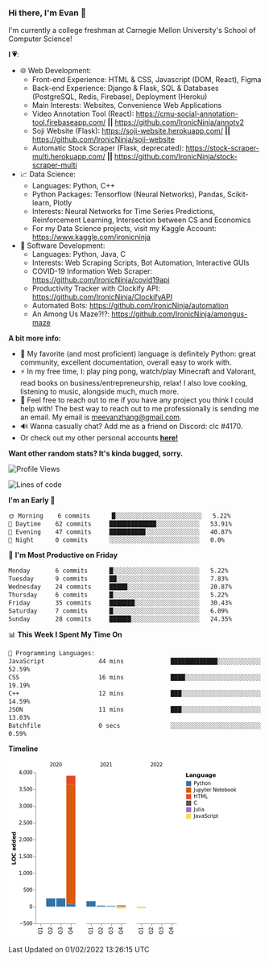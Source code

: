 ### Hi there, I'm Evan 👋

I'm currently a college freshman at Carnegie Mellon University's School of Computer Science!

**I 💗**:
  - 🌐 Web Development: 
    - Front-end Experience: HTML & CSS, Javascript (DOM, React), Figma
    - Back-end Experience: Django & Flask, SQL & Databases (PostgreSQL, Redis, Firebase), Deployment (Heroku)
    - Main Interests: Websites, Convenience Web Applications
    - Video Annotation Tool (React): https://cmu-social-annotation-tool.firebaseapp.com/ **||** https://github.com/IronicNinja/annotv2
    - Soji Website (Flask): https://soji-website.herokuapp.com/ **||** https://github.com/IronicNinja/soji-website
    - Automatic Stock Scraper (Flask, deprecated): https://stock-scraper-multi.herokuapp.com/ **||** https://github.com/IronicNinja/stock-scraper-multi
  - 📈 Data Science: 
    - Languages: Python, C++
    - Python Packages: Tensorflow (Neural Networks), Pandas, Scikit-learn, Plotly
    - Interests: Neural Networks for Time Series Predictions, Reinforcement Learning, Intersection between CS and Economics
    - For my Data Science projects, visit my Kaggle Account: https://www.kaggle.com/ironicninja
  - 🤖 Software Development: 
    - Languages: Python, Java, C
    - Interests: Web Scraping Scripts, Bot Automation, Interactive GUIs
    - COVID-19 Information Web Scraper: https://github.com/IronicNinja/covid19api
    - Productivity Tracker with Clockify API: https://github.com/IronicNinja/ClockifyAPI
    - Automated Bots: https://github.com/IronicNinja/automation
    - An Among Us Maze?!?: https://github.com/IronicNinja/amongus-maze
  
**A bit more info:**
- 🐍 My favorite (and most proficient) language is definitely Python: great community, excellent documentation, overall easy to work with.
- ⚡ In my free time, I: play ping pong, watch/play Minecraft and Valorant, read books on business/entrepreneurship, relax! I also love cooking, listening to music, alongside much, much more.
- 👯 Feel free to reach out to me if you have any project you think I could help with! The best way to reach out to me professionally is sending me an email. My email is meevanzhang@gmail.com.
- 🔊 Wanna casually chat? Add me as a friend on Discord: clc #4170.
- Or check out my other personal accounts <a href="https://linktr.ee/IronicNinja"><b>here!</b></a>

**Want other random stats? It's kinda bugged, sorry.**
<!--START_SECTION:waka-->
![Profile Views](http://img.shields.io/badge/Profile%20Views-1-blue)

![Lines of code](https://img.shields.io/badge/From%20Hello%20World%20I%27ve%20Written-5%20Thousand%20lines%20of%20code-blue)

**I'm an Early 🐤** 

```text
🌞 Morning    6 commits      █░░░░░░░░░░░░░░░░░░░░░░░░   5.22% 
🌆 Daytime    62 commits     █████████████░░░░░░░░░░░░   53.91% 
🌃 Evening    47 commits     ██████████░░░░░░░░░░░░░░░   40.87% 
🌙 Night      0 commits      ░░░░░░░░░░░░░░░░░░░░░░░░░   0.0%

```
📅 **I'm Most Productive on Friday** 

```text
Monday       6 commits      █░░░░░░░░░░░░░░░░░░░░░░░░   5.22% 
Tuesday      9 commits      ██░░░░░░░░░░░░░░░░░░░░░░░   7.83% 
Wednesday    24 commits     █████░░░░░░░░░░░░░░░░░░░░   20.87% 
Thursday     6 commits      █░░░░░░░░░░░░░░░░░░░░░░░░   5.22% 
Friday       35 commits     ███████░░░░░░░░░░░░░░░░░░   30.43% 
Saturday     7 commits      █░░░░░░░░░░░░░░░░░░░░░░░░   6.09% 
Sunday       28 commits     ██████░░░░░░░░░░░░░░░░░░░   24.35%

```


📊 **This Week I Spent My Time On** 

```text
💬 Programming Languages: 
JavaScript               44 mins             █████████████░░░░░░░░░░░░   52.59% 
CSS                      16 mins             ████░░░░░░░░░░░░░░░░░░░░░   19.19% 
C++                      12 mins             ███░░░░░░░░░░░░░░░░░░░░░░   14.59% 
JSON                     11 mins             ███░░░░░░░░░░░░░░░░░░░░░░   13.03% 
Batchfile                0 secs              ░░░░░░░░░░░░░░░░░░░░░░░░░   0.59%

```

**Timeline**

![Chart not found](https://raw.githubusercontent.com/IronicNinja/IronicNinja/main/charts/bar_graph.png) 


 Last Updated on 01/02/2022 13:26:15 UTC
<!--END_SECTION:waka-->
